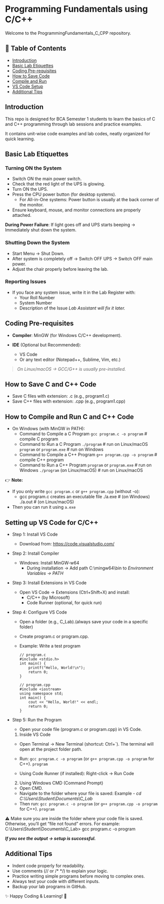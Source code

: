 # Programming Fundamentals using C/C++
Welcome to the ProgrammingFundamentals_C_CPP repository.

## 📑 Table of Contents
- [Introduction](#introduction)
- [Basic Lab Etiquettes](#basic-lab-etiquettes)
- [Coding Pre-requisites](#coding-pre-requisites)
- [How to Save Code](#how-to-save-c-and-c-code)
- [Compile and Run](#how-to-compile-and-run-c-and-c-code)
- [VS Code Setup](#setting-up-vs-code-for-cc)
- [Additional Tips](#additional-tips)

## Introduction
This repo is designed for BCA Semester 1 students to learn the basics of C and C++ programming through lab sessions and practice examples.

It contains unit-wise code examples and lab codes, neatly organized for quick learning.

## Basic Lab Etiquettes

### Turning ON the System
- Switch ON the main power switch.
- Check that the red light of the UPS is glowing.
- Turn ON the UPS.
- Press the CPU power button (for desktop systems).
    - For All-in-One systems: Power button is usually at the back corner of the monitor.
- Ensure keyboard, mouse, and monitor connections are properly attached.

**During Power Failure**: If light goes off and UPS starts beeping → Immediately shut down the system.

### Shutting Down the System
- Start Menu → Shut Down.
- After system is completely off → Switch OFF UPS → Switch OFF main power.
- Adjust the chair properly before leaving the lab.

### Reporting Issues
- If you face any system issue, write it in the Lab Register with:
    - Your Roll Number
    - System Number
    - Description of the Issue
*Lab Assistant will fix it later.*

## Coding Pre-requisites
- **Compiler**: MinGW (for Windows C/C++ development).

- **IDE** (Optional but Recommended):
    - VS Code
    - Or any text editor (Notepad++, Sublime, Vim, etc.)
>*On Linux/macOS → GCC/G++ is usually pre-installed.*

## How to Save C and C++ Code
- Save C files with extension: .c (e.g., program1.c)
- Save C++ files with extension: .cpp (e.g., program1.cpp)

## How to Compile and Run C and C++ Code
- On Windows (with MinGW in PATH):
    - Command to Compile a C Program
        `gcc program.c -o program`      # compile C program
    -   Command to Run a C Program
        `./program`                     # run on Linux/macOS
        `program` or `program.exe`      # run on Windows
    -   Command to Compile a C++ Program
        `g++ program.cpp -o program`    # compile C++ program
    -   Command to Run a C++ Program
        `program` or `program.exe`      # run on Windows
        `./program` (on Linux/macOS)    # run on Linux/macOS

👉 **Note:**
- If you only write `gcc program.c` or `g++ program.cpp` (without -o):
    - gcc program.c creates an executable file
        ./a.exe            # (on Windows)
        ./a.out            # (on Linux/macOS)
- Then you can run it using `a.exe`

## Setting up VS Code for C/C++
- Step 1: Install VS Code
    - Download from: https://code.visualstudio.com/

- Step 2: Install Compiler
    - Windows: Install MinGW-w64
        - During installation → Add path C:\mingw64\bin to
            *Environment Variables → PATH*

- Step 3: Install Extensions in VS Code
    - Open VS Code → Extensions (Ctrl+Shift+X) and install:
        - C/C++ (by Microsoft)
        - Code Runner (optional, for quick run)

- Step 4: Configure VS Code
    - Open a folder (e.g., C_Lab).(always save your code in a specific folder)
    - Create program.c or program.cpp.
    - Example: Write a test program
        ```
        // program.c
        #include <stdio.h>
        int main() {
            printf("Hello, World!\n");
            return 0;
        }
        ```

        ```
        // program.cpp
        #include <iostream>
        using namespace std;
        int main() {
            cout << "Hello, World!" << endl;
            return 0;
        }
        ```

- Step 5: Run the Program
    - Open your code file (program.c or program.cpp) in VS Code.

    1. Inside VS Code
    - Open Terminal → New Terminal (shortcut: Ctrl+`).
        The terminal will open at the project folder path.
    - Run: 
        `gcc program.c -o program` (or `g++ program.cpp -o program` for C++).
        `program`

    - Using Code Runner (if installed):
        Right-click → Run Code
 
    2. Using Windows CMD (Command Prompt)
    - Open CMD.
    - Navigate to the folder where your file is saved:
        Example - *cd C:\Users\Student\Documents\C_Lab*
    - Then run:
        `gcc program.c -o program` (or `g++ program.cpp -o program` for C++).
        `program`

⚠️ Make sure you are inside the folder where your code file is saved. Otherwise, you’ll get “file not found” errors.
    For example:
    C:\Users\Student\Documents\C_Lab> gcc program.c -o program

***If you see the output → setup is successful.***

## Additional Tips
- Indent code properly for readability.
- Use comments (// or /* */) to explain your logic.
- Practice writing simple programs before moving to complex ones.
- Always test your code with different inputs.
- Backup your lab programs in GitHub.

✨ Happy Coding & Learning! 🚀